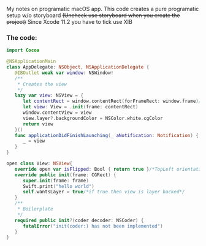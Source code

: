 My notes on programatic macOS app<!--more-->. This code creates a pure programatic setup w/o storyboard ~~(Uncheck use storyboard when you create the project)~~ Since Xcode 11.2 you have to tick use XIB

### The code:

```swift
import Cocoa

@NSApplicationMain
class AppDelegate: NSObject, NSApplicationDelegate {
   @IBOutlet weak var window: NSWindow!
   /**
    * Creates the view
    */
   lazy var view: NSView = {
      let contentRect = window.contentRect(forFrameRect: window.frame)/*size of win sans titlebar*/
      let view: View = .init(frame: contentRect)
      window.contentView = view
      view.layer?.backgroundColor = NSColor.white.cgColor
      return view
   }()
   func applicationDidFinishLaunching(_ aNotification: Notification) {
      _ = view
   }
}

open class View: NSView{
   override open var isFlipped: Bool { return true }/*TopLeft orientation*/
   override public init(frame: CGRect) {
      super.init(frame: frame)
      Swift.print("hello world")
      self.wantsLayer = true/*if true then view is layer backed*/
   }
   /**
    * Boilerplate
    */
   required public init?(coder decoder: NSCoder) {
      fatalError("init(coder:) has not been implemented")
   }
}
```
